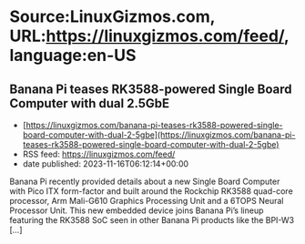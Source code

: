 # Source:LinuxGizmos.com, URL:https://linuxgizmos.com/feed/, language:en-US

## Banana Pi teases RK3588-powered Single Board Computer with dual 2.5GbE
 - [https://linuxgizmos.com/banana-pi-teases-rk3588-powered-single-board-computer-with-dual-2-5gbe](https://linuxgizmos.com/banana-pi-teases-rk3588-powered-single-board-computer-with-dual-2-5gbe)
 - RSS feed: https://linuxgizmos.com/feed/
 - date published: 2023-11-16T06:12:14+00:00

Banana Pi recently provided details about a new Single Board Computer with Pico ITX form-factor and built around the Rockchip RK3588 quad-core processor, Arm Mali-G610 Graphics Processing Unit and a 6TOPS Neural Processor Unit. This new embedded device joins Banana Pi&#8217;s lineup featuring the RK3588 SoC seen in other Banana Pi products like the BPI-W3 [&#8230;]

